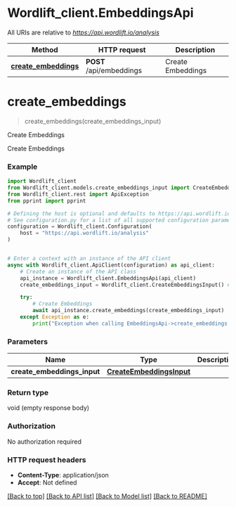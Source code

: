 # Wordlift_client.EmbeddingsApi

All URIs are relative to *https://api.wordlift.io/analysis*

Method | HTTP request | Description
------------- | ------------- | -------------
[**create_embeddings**](EmbeddingsApi.md#create_embeddings) | **POST** /api/embeddings | Create Embeddings


# **create_embeddings**
> create_embeddings(create_embeddings_input)

Create Embeddings

Create Embeddings

### Example


```python
import Wordlift_client
from Wordlift_client.models.create_embeddings_input import CreateEmbeddingsInput
from Wordlift_client.rest import ApiException
from pprint import pprint

# Defining the host is optional and defaults to https://api.wordlift.io/analysis
# See configuration.py for a list of all supported configuration parameters.
configuration = Wordlift_client.Configuration(
    host = "https://api.wordlift.io/analysis"
)


# Enter a context with an instance of the API client
async with Wordlift_client.ApiClient(configuration) as api_client:
    # Create an instance of the API class
    api_instance = Wordlift_client.EmbeddingsApi(api_client)
    create_embeddings_input = Wordlift_client.CreateEmbeddingsInput() # CreateEmbeddingsInput | 

    try:
        # Create Embeddings
        await api_instance.create_embeddings(create_embeddings_input)
    except Exception as e:
        print("Exception when calling EmbeddingsApi->create_embeddings: %s\n" % e)
```



### Parameters


Name | Type | Description  | Notes
------------- | ------------- | ------------- | -------------
 **create_embeddings_input** | [**CreateEmbeddingsInput**](CreateEmbeddingsInput.md)|  | 

### Return type

void (empty response body)

### Authorization

No authorization required

### HTTP request headers

 - **Content-Type**: application/json
 - **Accept**: Not defined


[[Back to top]](#) [[Back to API list]](../README.md#documentation-for-api-endpoints) [[Back to Model list]](../README.md#documentation-for-models) [[Back to README]](../README.md)

